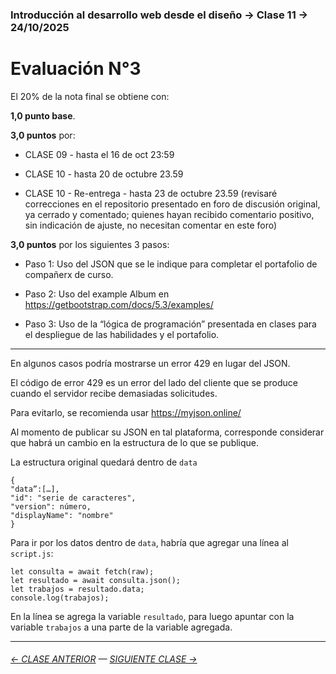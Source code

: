 ### Introducción al desarrollo web desde el diseño → Clase 11 → 24/10/2025

# Evaluación N°3

El 20% de la nota final se obtiene con: 

**1,0 punto base**.

**3,0 puntos** por:

- CLASE 09 - hasta el 16 de oct 23:59

- CLASE 10 - hasta 20 de octubre 23.59 

- CLASE 10 - Re-entrega - hasta 23 de octubre 23.59 (revisaré correcciones en el repositorio presentado en foro de discusión original, ya cerrado y comentado; quienes hayan recibido comentario positivo, sin indicación de ajuste, no necesitan comentar en este foro)

**3,0 puntos** por los siguientes 3 pasos: 

- Paso 1: Uso del JSON que se le indique para completar el portafolio de compañerx de curso.

- Paso 2: Uso del example Album en https://getbootstrap.com/docs/5.3/examples/

- Paso 3: Uso de la “lógica de programación” presentada en clases para el despliegue de las habilidades y el portafolio.


- - - - - - - 

En algunos casos podría mostrarse un error 429 en lugar del JSON.

El código de error 429 es un error del lado del cliente que se produce cuando el servidor recibe demasiadas solicitudes.

Para evitarlo, se recomienda usar https://myjson.online/

Al momento de publicar su JSON en tal plataforma, corresponde considerar que habrá un cambio en la estructura de lo que se publique.

La estructura original quedará dentro de `data` 

```
{
"data”:[…],
"id": "serie de caracteres",
"version": número,
"displayName": "nombre"
}
```

Para ir por los datos dentro de `data`, habría que agregar una línea al `script.js`:

```
let consulta = await fetch(raw);
let resultado = await consulta.json();
let trabajos = resultado.data;
console.log(trabajos);
```

En la línea se agrega la variable `resultado`, para luego apuntar con la variable `trabajos` a una parte de la variable agregada.


- - - - - - - 

###### [← CLASE ANTERIOR](https://github.com/profesorfaco/opr/tree/main/clase-10) — [SIGUIENTE CLASE →](https://github.com/profesorfaco/opr/tree/main/clase-13)
